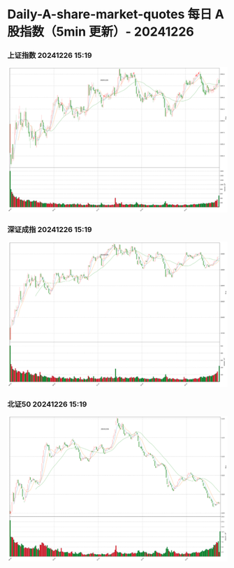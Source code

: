 
# Daily-A-share-market-quotes 每日 A 股指数（5min 更新）- 20241226

### 上证指数 20241226 15:19
![](./fig/2024/12/20241226-sh000001.png)

### 深证成指 20241226 15:19
![](./fig/2024/12/20241226-sz399001.png)

### 北证50 20241226 15:19
![](./fig/2024/12/20241226-bj899050.png)
